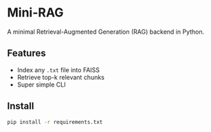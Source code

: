 # Mini-RAG

A minimal Retrieval-Augmented Generation (RAG) backend in Python.

## Features
- Index any `.txt` file into FAISS
- Retrieve top-k relevant chunks
- Super simple CLI

## Install
```bash
pip install -r requirements.txt
